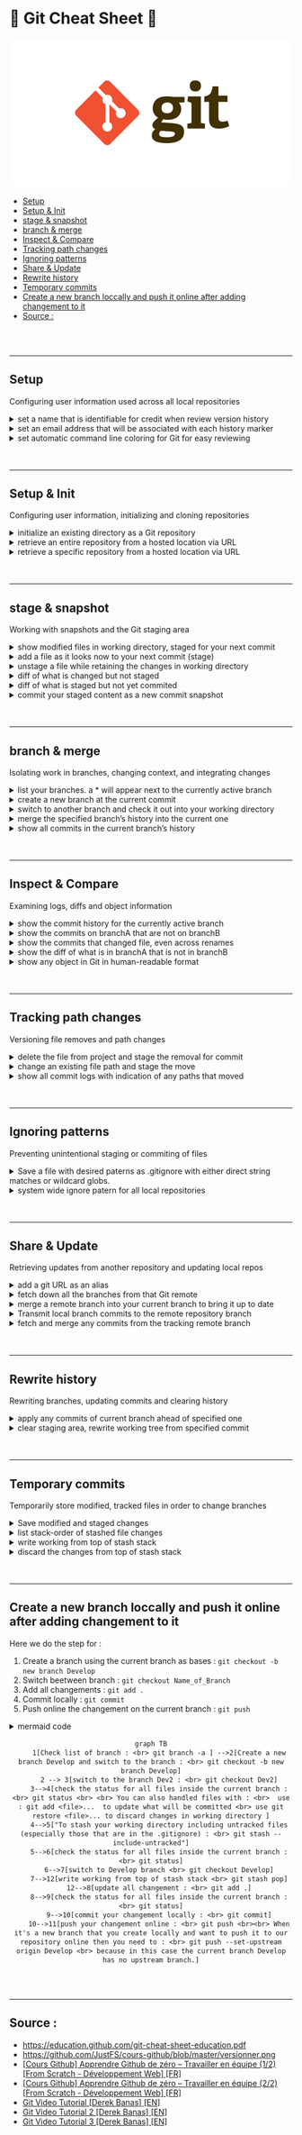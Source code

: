 # 🚀 Git Cheat Sheet 🚀 <!-- omit in TOC -->


<div align="center">

![image](./git.png)

</div>

- [Setup](#setup)
- [Setup & Init](#setup--init)
- [stage & snapshot](#stage--snapshot)
- [branch & merge](#branch--merge)
- [Inspect & Compare](#inspect--compare)
- [Tracking path changes](#tracking-path-changes)
- [Ignoring patterns](#ignoring-patterns)
- [Share & Update](#share--update)
- [Rewrite history](#rewrite-history)
- [Temporary commits](#temporary-commits)
- [Create a new branch loccally and push it online after adding changement to it](#create-a-new-branch-loccally-and-push-it-online-after-adding-changement-to-it)
- [Source :](#source-)

<br>
<br>

___

## Setup
Configuring user information used across all local repositories

<details>
<summary>set a name that is identifiable for credit when review version history</summary>

```
git config --global user.name “[firstname lastname]”
```

<br>
</details>

<details>
<summary>set an email address that will be associated with each history marker</summary>

```
git config --global user.email “[valid-email]”
```

<br>
</details>

<details>
<summary>set automatic command line coloring for Git for easy reviewing</summary>

```
git config --global color.ui auto
```

<br>
</details>


<br>
<br>

___
## Setup & Init
Configuring user information, initializing and cloning repositories

<details>
<summary>initialize an existing directory as a Git repository</summary>

```
git init
```

<br>
</details>


<details>
<summary>retrieve an entire repository from a hosted location via URL</summary>

```
git clone [url]
```

<br>
</details>


<details>
<summary>retrieve a specific repository from a hosted location via URL</summary>

```
git clone [url] --branch [Name_of_your_specific_branch]
```

<br>
</details>


<br>
<br>

___

## stage & snapshot
Working with snapshots and the Git staging area

<details>
<summary>show modified files in working directory, staged for your next commit</summary>

```
git status
```

<br>
</details>


<details>
<summary>add a file as it looks now to your next commit (stage)</summary>

```
git add [file]
```

<br>
</details>


<details>
<summary>unstage a file while retaining the changes in working directory</summary>

```
git reset [file]
```

<br>
</details>

<details>
<summary>diff of what is changed but not staged</summary>

```
git diff
```

<br>
</details>

<details>
<summary>diff of what is staged but not yet commited</summary>

```
git diff --staged
```

<br>
</details>


<details>
<summary>commit your staged content as a new commit snapshot</summary>

```
git commit -m “[descriptive message]”
```

<br>
</details>


<br>
<br>

___

## branch & merge
Isolating work in branches, changing context, and integrating changes
<details>
<summary>list your branches. a * will appear next to the currently active branch</summary>

```
git branch
```

<br>
</details>


<details>
<summary>create a new branch at the current commit</summary>

```
git branch [branch-name]
```

<br>
</details>


<details>
<summary>switch to another branch and check it out into your working directory</summary>

```
git checkout
```

<br>
</details>


<details>
<summary>merge the specified branch’s history into the current one</summary>

```
git merge [branch]
```

<br>
</details>


<details>
<summary>show all commits in the current branch’s history</summary>

```
git log
```

<br>
</details>


<br>
<br>

___

## Inspect & Compare
Examining logs, diffs and object information


<details>
<summary>show the commit history for the currently active branch</summary>

```
git log
```

<br>
</details>


<details>
<summary>show the commits on branchA that are not on branchB</summary>

```
git log branchB..branchA
```

<br>
</details>


<details>
<summary>show the commits that changed file, even across renames</summary>

```
git log --follow [file]
```

<br>
</details>


<details>
<summary>show the diff of what is in branchA that is not in branchB</summary>

```
git diff branchB...branchA
```

<br>
</details>


<details>
<summary>show any object in Git in human-readable format</summary>

```
git show [SHA]
```

<br>
</details>


<br>
<br>

___
## Tracking path changes
Versioning file removes and path changes

<details>
<summary>delete the file from project and stage the removal for commit</summary>

```
git rm [file]
```

<br>
</details>

<details>
<summary>change an existing file path and stage the move</summary>

```
git mv [existing-path] [new-path]
```

<br>
</details>

<details>
<summary>show all commit logs with indication of any paths that moved</summary>

```
git log --stat -M
```

<br>
</details>

<br>
<br>

___
## Ignoring patterns
Preventing unintentional staging or commiting of files

<details>
<summary>Save a file with desired paterns as .gitignore with either direct string matches or wildcard globs.</summary>

```
logs/
*.notes
pattern*/
```

<br>
</details>

<details>
<summary>system wide ignore patern for all local repositories</summary>

```
git config --global core.excludesfile [file]
```

<br>
</details>


<br>
<br>

___
## Share & Update
Retrieving updates from another repository and updating local repos

<details>
<summary>add a git URL as an alias</summary>

```
git remote add [alias] [url]
```

<br>
</details>

<details>
<summary>fetch down all the branches from that Git remote</summary>

```
git fetch [alias]
```

<br>
</details>

<details>
<summary>merge a remote branch into your current branch to bring it up to date</summary>

```
git merge [alias]/[branch]
```

<br>
</details>

<details>
<summary>Transmit local branch commits to the remote repository branch</summary>

```
git push [alias] [branch]
```

<br>
</details>

<details>
<summary>fetch and merge any commits from the tracking remote branch</summary>

```
git pull
```

<br>
</details>

<br>
<br>

___
## Rewrite history
Rewriting branches, updating commits and clearing history

<details>
<summary>apply any commits of current branch ahead of specified one</summary>

```
git rebase [branch]
```

<br>
</details>

<details>
<summary>clear staging area, rewrite working tree from specified commit</summary>

```
git reset --hard [commit]
```

<br>
</details>

<br>
<br>

___

## Temporary commits
Temporarily store modified, tracked files in order to change branches

<details>
<summary>Save modified and staged changes</summary>

```
git stash
```

<br>
</details>

<details>
<summary>list stack-order of stashed file changes</summary>

```
git stash list
```

<br>
</details>

<details>
<summary>write working from top of stash stack</summary>

```
git stash pop
```

<br>
</details>

<details>
<summary>discard the changes from top of stash stack</summary>

```
git stash drop
```

<br>
</details>


<br>
<br>

___

## Create a new branch loccally and push it online after adding changement to it

Here we do the step for :
1. Create a branch using the current branch as bases : ```git checkout -b new branch Develop```
2. Switch beetween branch :  ```git checkout Name_of_Branch```
3. Add all changements : ``git add .``
4. Commit locally : ``git commit``
5. Push online the changement on the current branch : ``git push``

<details>
<summary>mermaid code</summary>

```
graph TB
    1[Check list of branch : <br> git branch -a ] -->2[Create a new branch Develop and switch to the branch : <br> git checkout -b new branch Develop]
    2 --> 3[switch to the branch Dev2 : <br> git checkout Dev2]
    3-->4[check the status for all files inside the current branch : <br> git status <br> <br> You can also handled files with : <br>  use : git add <file>...  to update what will be committed <br> use git restore <file>... to discard changes in working directory ]
    4-->5["To stash your working directory including untracked files (especially those that are in the .gitignore) : <br> git stash --include-untracked"]
    5-->6[check the status for all files inside the current branch : <br> git status]
    6-->7[switch to Develop branch <br> git checkout Develop]
    7-->12[write working from top of stash stack <br> git stash pop]
    12-->8[update all changement : <br> git add .]
    8-->9[check the status for all files inside the current branch : <br> git status]
    9-->10[commit your changement locally : <br> git commit]
    10-->11[push your changement online : <br> git push <br><br> When it's a new branch that you create locally and want to push it to our repository online then you need to : <br> git push --set-upstream origin Develop <br> because in this case the current branch Develop has no upstream branch.]
```


</details>

<div align="center">

```mermaid
graph TB
    1[Check list of branch : <br> git branch -a ] -->2[Create a new branch Develop and switch to the branch : <br> git checkout -b new branch Develop]
    2 --> 3[switch to the branch Dev2 : <br> git checkout Dev2]
    3-->4[check the status for all files inside the current branch : <br> git status <br> <br> You can also handled files with : <br>  use : git add <file>...  to update what will be committed <br> use git restore <file>... to discard changes in working directory ]
    4-->5["To stash your working directory including untracked files (especially those that are in the .gitignore) : <br> git stash --include-untracked"]
    5-->6[check the status for all files inside the current branch : <br> git status]
    6-->7[switch to Develop branch <br> git checkout Develop]
    7-->12[write working from top of stash stack <br> git stash pop]
    12-->8[update all changement : <br> git add .]
    8-->9[check the status for all files inside the current branch : <br> git status]
    9-->10[commit your changement locally : <br> git commit]
    10-->11[push your changement online : <br> git push <br><br> When it's a new branch that you create locally and want to push it to our repository online then you need to : <br> git push --set-upstream origin Develop <br> because in this case the current branch Develop has no upstream branch.]
```    
    
</div>

<br>
<br>

___

## Source :
* https://education.github.com/git-cheat-sheet-education.pdf 
* https://github.com/JustFS/cours-github/blob/master/versionner.png
* [[Cours Github] Apprendre Github de zéro – Travailler en équipe (1/2) [From Scratch - Développement Web] [FR]](https://www.youtube.com/watch?v=eXF0epLeCgo)
* [[Cours Github] Apprendre Github de zéro – Travailler en équipe (2/2) [From Scratch - Développement Web] [FR]](https://www.youtube.com/watch?v=yqA4Q6jHnfc)
* [Git Video Tutorial [Derek Banas] [EN]](https://www.youtube.com/watch?v=r63f51ce84A)
* [Git Video Tutorial 2 [Derek Banas] [EN]](https://www.youtube.com/watch?v=EYIvWWx1YDw)
* [Git Video Tutorial 3 [Derek Banas] [EN]](https://www.youtube.com/watch?v=DSeyfEgoPOM)
